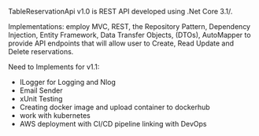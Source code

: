 TableReservationApi v1.0 is REST API developed using .Net Core 3.1/.

Implementations:
employ MVC, REST, the Repository Pattern, Dependency Injection, 
Entity Framework, Data Transfer Objects, (DTOs), AutoMapper 
to provide API endpoints that will allow user to Create, Read Update and Delete reservations.

Need to Implements for v1.1:
- ILogger for Logging and Nlog
- Email Sender
- xUnit Testing
- Creating docker image and upload container to dockerhub
- work with kubernetes
- AWS deployment with CI/CD pipeline linking with DevOps

